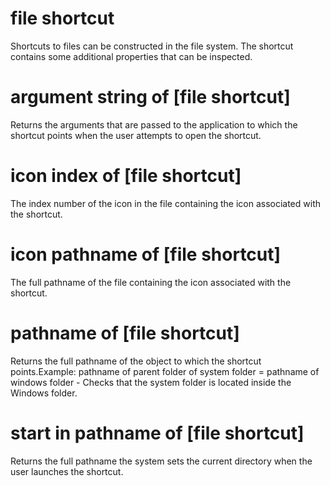 # file shortcut

Shortcuts to files can be constructed in the file system. The shortcut contains some additional properties that can be inspected.

# argument string of [file shortcut]

Returns the arguments that are passed to the application to which the shortcut points when the user attempts to open the shortcut.

# icon index of [file shortcut]

The index number of the icon in the file containing the icon associated with the shortcut.

# icon pathname of [file shortcut]

The full pathname of the file containing the icon associated with the shortcut.

# pathname of [file shortcut]

Returns the full pathname of the object to which the shortcut points.Example: pathname of parent folder of system folder = pathname of windows folder - Checks that the system folder is located inside the Windows folder.

# start in pathname of [file shortcut]

Returns the full pathname the system sets the current directory when the user launches the shortcut.
